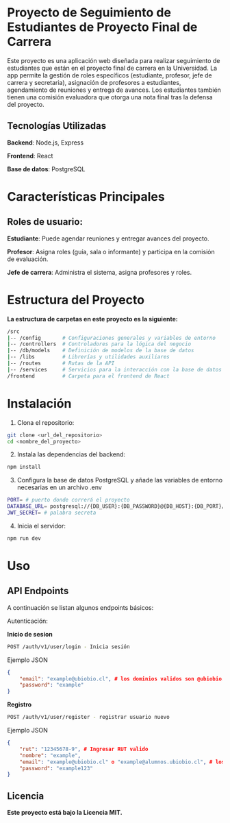 
# Proyecto de Seguimiento de Estudiantes de Proyecto Final de Carrera

Este proyecto es una aplicación web diseñada para realizar seguimiento de estudiantes que están en el proyecto final de carrera en la Universidad. La app permite la gestión de roles específicos (estudiante, profesor, jefe de carrera y secretaria), asignación de profesores a estudiantes, agendamiento de reuniones y entrega de avances. Los estudiantes también tienen una comisión evaluadora que otorga una nota final tras la defensa del proyecto.

## Tecnologías Utilizadas

**Backend**: Node.js, Express

**Frontend**: React

**Base de datos**: PostgreSQL


# Características Principales

## Roles de usuario:

**Estudiante**: Puede agendar reuniones y entregar avances del proyecto.

**Profesor**: Asigna roles (guía, sala o informante) y participa en la comisión de evaluación.

**Jefe de carrera**: Administra el sistema, asigna profesores y roles.


# Estructura del Proyecto

**La estructura de carpetas en este proyecto es la siguiente:**
```bash
/src
|-- /config       # Configuraciones generales y variables de entorno
|-- /controllers  # Controladores para la lógica del negocio
|-- /db/models    # Definición de modelos de la base de datos
|-- /libs         # Librerías y utilidades auxiliares
|-- /routes       # Rutas de la API
|-- /services     # Servicios para la interacción con la base de datos y otros sistemas
/frontend         # Carpeta para el frontend de React
```

# Instalación

1. Clona el repositorio:

```bash
git clone <url_del_repositorio>
cd <nombre_del_proyecto>
```

2. Instala las dependencias del backend:
   
```bash
npm install
```

3. Configura la base de datos PostgreSQL y añade las variables de entorno necesarias en un archivo .env

```bash
PORT= # puerto donde correrá el proyecto 
DATABASE_URL= postgresql://{DB_USER}:{DB_PASSWORD}@{DB_HOST}:{DB_PORT}/{DB_NAME}
JWT_SECRET= # palabra secreta 
```

4. Inicia el servidor:
```bash
npm run dev
```

# Uso

## API Endpoints

A continuación se listan algunos endpoints básicos:

Autenticación:

**Inicio de sesion**
```bash
POST /auth/v1/user/login - Inicia sesión
```
Ejemplo JSON

```json
{
    "email": "example@ubiobio.cl", # los dominios validos son @ubiobio.cl y @alumnos.ubiobio.cl
    "password": "example"
}
```

**Registro**
```bash
POST /auth/v1/user/register - registrar usuario nuevo
```

Ejemplo JSON

```json
{
    "rut": "12345678-9", # Ingresar RUT valido
    "nombre": "example",
    "email": "example@ubiobio.cl" o "example@alumnos.ubiobio.cl", # los dominios validos son @ubiobio.cl y @alumnos.ubiobio.cl
    "password": "example123"
}
```



## Licencia

**Este proyecto está bajo la Licencia MIT.**


